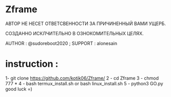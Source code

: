 # Zframe

АВТОР НЕ НЕСЕТ ОТВЕТСВЕННОСТИ ЗА ПРИЧИНЕННЫЙ ВАМИ УЩЕРБ.

СОЗДАННО ИСКЛЧИТЕЛЬНО В ОЗНОКОМИТЕЛЬНЫХ ЦЕЛЯХ.

AUTHOR :  @sudoreboot2020 ;
SUPPORT : alonesain

# instruction :
1- git clone 
https://github.com/kotik06/Zframe/
2 - cd Zframe
3 - chmod 777 *
4 - bash termux_install.sh or bash linux_install.sh
5 - python3 GO.py
good luck =)
